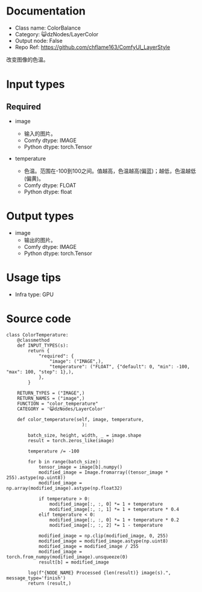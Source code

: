 # Documentation
- Class name: ColorBalance
- Category: 😺dzNodes/LayerColor
- Output node: False
- Repo Ref: https://github.com/chflame163/ComfyUI_LayerStyle

改变图像的色温。

# Input types
## Required

- image
    - 输入的图片。
    - Comfy dtype: IMAGE
    - Python dtype: torch.Tensor

- temperature
    - 色温。范围在-100到100之间。值越高，色温越高(偏蓝)；越低，色温越低(偏黄)。
    - Comfy dtype: FLOAT
    - Python dtype: float


# Output types

- image
    - 输出的图片。
    - Comfy dtype: IMAGE
    - Python dtype: torch.Tensor

# Usage tips
- Infra type: GPU

# Source code
```
class ColorTemperature:
    @classmethod
    def INPUT_TYPES(s):
        return {
            "required": {
                "image": ("IMAGE",),
                "temperature": ("FLOAT", {"default": 0, "min": -100, "max": 100, "step": 1},),
            },
        }

    RETURN_TYPES = ("IMAGE",)
    RETURN_NAMES = ("image",)
    FUNCTION = "color_temperature"
    CATEGORY = '😺dzNodes/LayerColor'

    def color_temperature(self, image, temperature,
                            ):

        batch_size, height, width, _ = image.shape
        result = torch.zeros_like(image)

        temperature /= -100

        for b in range(batch_size):
            tensor_image = image[b].numpy()
            modified_image = Image.fromarray((tensor_image * 255).astype(np.uint8))
            modified_image = np.array(modified_image).astype(np.float32)

            if temperature > 0:
                modified_image[:, :, 0] *= 1 + temperature
                modified_image[:, :, 1] *= 1 + temperature * 0.4
            elif temperature < 0:
                modified_image[:, :, 0] *= 1 + temperature * 0.2
                modified_image[:, :, 2] *= 1 - temperature

            modified_image = np.clip(modified_image, 0, 255)
            modified_image = modified_image.astype(np.uint8)
            modified_image = modified_image / 255
            modified_image = torch.from_numpy(modified_image).unsqueeze(0)
            result[b] = modified_image

        log(f"{NODE_NAME} Processed {len(result)} image(s).", message_type='finish')
        return (result,)
```